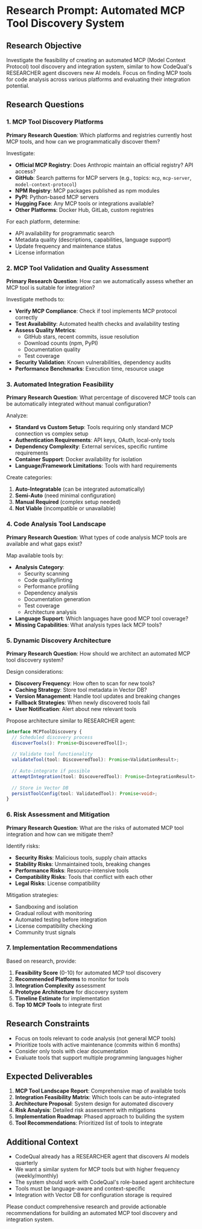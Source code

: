 # Research Prompt: Automated MCP Tool Discovery System

## Research Objective

Investigate the feasibility of creating an automated MCP (Model Context Protocol) tool discovery and integration system, similar to how CodeQual's RESEARCHER agent discovers new AI models. Focus on finding MCP tools for code analysis across various platforms and evaluating their integration potential.

## Research Questions

### 1. MCP Tool Discovery Platforms

**Primary Research Question**: Which platforms and registries currently host MCP tools, and how can we programmatically discover them?

Investigate:
- **Official MCP Registry**: Does Anthropic maintain an official registry? API access?
- **GitHub**: Search patterns for MCP servers (e.g., topics: `mcp`, `mcp-server`, `model-context-protocol`)
- **NPM Registry**: MCP packages published as npm modules
- **PyPI**: Python-based MCP servers
- **Hugging Face**: Any MCP tools or integrations available?
- **Other Platforms**: Docker Hub, GitLab, custom registries

For each platform, determine:
- API availability for programmatic search
- Metadata quality (descriptions, capabilities, language support)
- Update frequency and maintenance status
- License information

### 2. MCP Tool Validation and Quality Assessment

**Primary Research Question**: How can we automatically assess whether an MCP tool is suitable for integration?

Investigate methods to:
- **Verify MCP Compliance**: Check if tool implements MCP protocol correctly
- **Test Availability**: Automated health checks and availability testing
- **Assess Quality Metrics**:
  - GitHub stars, recent commits, issue resolution
  - Download counts (npm, PyPI)
  - Documentation quality
  - Test coverage
- **Security Validation**: Known vulnerabilities, dependency audits
- **Performance Benchmarks**: Execution time, resource usage

### 3. Automated Integration Feasibility

**Primary Research Question**: What percentage of discovered MCP tools can be automatically integrated without manual configuration?

Analyze:
- **Standard vs Custom Setup**: Tools requiring only standard MCP connection vs complex setup
- **Authentication Requirements**: API keys, OAuth, local-only tools
- **Dependency Complexity**: External services, specific runtime requirements
- **Container Support**: Docker availability for isolation
- **Language/Framework Limitations**: Tools with hard requirements

Create categories:
1. **Auto-Integratable** (can be integrated automatically)
2. **Semi-Auto** (need minimal configuration)
3. **Manual Required** (complex setup needed)
4. **Not Viable** (incompatible or unavailable)

### 4. Code Analysis Tool Landscape

**Primary Research Question**: What types of code analysis MCP tools are available and what gaps exist?

Map available tools by:
- **Analysis Category**:
  - Security scanning
  - Code quality/linting
  - Performance profiling
  - Dependency analysis
  - Documentation generation
  - Test coverage
  - Architecture analysis
- **Language Support**: Which languages have good MCP tool coverage?
- **Missing Capabilities**: What analysis types lack MCP tools?

### 5. Dynamic Discovery Architecture

**Primary Research Question**: How should we architect an automated MCP tool discovery system?

Design considerations:
- **Discovery Frequency**: How often to scan for new tools?
- **Caching Strategy**: Store tool metadata in Vector DB?
- **Version Management**: Handle tool updates and breaking changes
- **Fallback Strategies**: When newly discovered tools fail
- **User Notification**: Alert about new relevant tools

Propose architecture similar to RESEARCHER agent:
```typescript
interface MCPToolDiscovery {
  // Scheduled discovery process
  discoverTools(): Promise<DiscoveredTool[]>;
  
  // Validate tool functionality
  validateTool(tool: DiscoveredTool): Promise<ValidationResult>;
  
  // Auto-integrate if possible
  attemptIntegration(tool: DiscoveredTool): Promise<IntegrationResult>;
  
  // Store in Vector DB
  persistToolConfig(tool: ValidatedTool): Promise<void>;
}
```

### 6. Risk Assessment and Mitigation

**Primary Research Question**: What are the risks of automated MCP tool integration and how can we mitigate them?

Identify risks:
- **Security Risks**: Malicious tools, supply chain attacks
- **Stability Risks**: Unmaintained tools, breaking changes
- **Performance Risks**: Resource-intensive tools
- **Compatibility Risks**: Tools that conflict with each other
- **Legal Risks**: License compatibility

Mitigation strategies:
- Sandboxing and isolation
- Gradual rollout with monitoring
- Automated testing before integration
- License compatibility checking
- Community trust signals

### 7. Implementation Recommendations

Based on research, provide:
1. **Feasibility Score** (0-10) for automated MCP tool discovery
2. **Recommended Platforms** to monitor for tools
3. **Integration Complexity** assessment
4. **Prototype Architecture** for discovery system
5. **Timeline Estimate** for implementation
6. **Top 10 MCP Tools** to integrate first

## Research Constraints

- Focus on tools relevant to code analysis (not general MCP tools)
- Prioritize tools with active maintenance (commits within 6 months)
- Consider only tools with clear documentation
- Evaluate tools that support multiple programming languages higher

## Expected Deliverables

1. **MCP Tool Landscape Report**: Comprehensive map of available tools
2. **Integration Feasibility Matrix**: Which tools can be auto-integrated
3. **Architecture Proposal**: System design for automated discovery
4. **Risk Analysis**: Detailed risk assessment with mitigations
5. **Implementation Roadmap**: Phased approach to building the system
6. **Tool Recommendations**: Prioritized list of tools to integrate

## Additional Context

- CodeQual already has a RESEARCHER agent that discovers AI models quarterly
- We want a similar system for MCP tools but with higher frequency (weekly/monthly)
- The system should work with CodeQual's role-based agent architecture
- Tools must be language-aware and context-specific
- Integration with Vector DB for configuration storage is required

Please conduct comprehensive research and provide actionable recommendations for building an automated MCP tool discovery and integration system.
